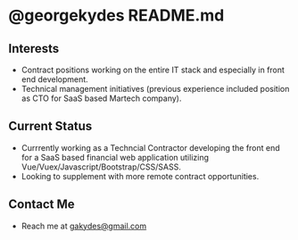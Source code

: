 # @georgekydes README.md
## Interests
- Contract positions working on the entire IT stack and especially in front end development.
- Technical management initiatives (previous experience included position as CTO for SaaS based Martech company).
## Current Status
- Currrently working as a Techncial Contractor developing the front end for a SaaS based financial web application utilizing Vue/Vuex/Javascript/Bootstrap/CSS/SASS.
- Looking to supplement with more remote contract opportunities.
## Contact Me
- Reach me at gakydes@gmail.com

<!---
georgekydes/georgekydes is a ✨ special ✨ repository because its `README.md` (this file) appears on your GitHub profile.
You can click the Preview link to take a look at your changes.
--->
